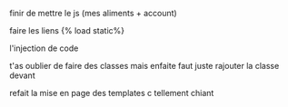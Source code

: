 finir de mettre le js (mes aliments + account)

faire les liens {% load static%}

l'injection de code

t'as oublier de faire des classes mais enfaite faut juste rajouter la classe devant

refait la mise en page des templates c tellement chiant 

  
  
  

